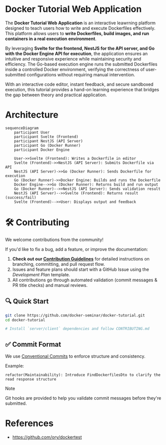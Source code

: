 # Docker Tutorial Web Application

The **Docker Tutorial Web Application** is an interactive leawrning platform designed to teach users how to write and
execute Dockerfiles effectively.
This platform allows users to **write Dockerfiles, build images, and run containers in a real execution environment**.

By leveraging **Svelte for the frontend, NestJS for the API server, and Go with the Docker Engine API for execution**,
the application ensures an intuitive and responsive experience while maintaining security and efficiency.
The Go-based execution engine runs the submitted Dockerfiles inside a controlled Docker environment, verifying the
correctness of user-submitted configurations without requiring manual intervention.

With an interactive code editor, instant feedback, and secure sandboxed execution, this tutorial provides a hand-on
learning experience that bridges the gap between theory and practical application.

# Architecture

```mermaid
sequenceDiagram
    participant User
    participant Svelte (Frontend)
    participant NestJS (API Server)
    participant Go (Docker Runner)
    participant Docker Engine

    User->>Svelte (Frontend): Writes a Dockerfile in editor
    Svelte (Frontend)->>NestJS (API Server): Submits Dockerfile via API
    NestJS (API Server)->>Go (Docker Runner): Sends Dockerfile for execution
    Go (Docker Runner)->>Docker Engine: Builds and runs the Dockerfile
    Docker Engine-->>Go (Docker Runner): Returns build and run output
    Go (Docker Runner)-->>NestJS (API Server): Sends validation result
    NestJS (API Server)-->>Svelte (Frontend): Returns result (success/fail)
    Svelte (Frontend)-->>User: Displays output and feedback
```

# 🛠 Contributing

We welcome contributions from the community!

If you'd like to fix a bug, add a feature, or improve the documentation:

1. **Check out our [Contribution Guidelines](.github/CONTRIBUTING.md)** for detailed instructions on branching,
   committing, and pull request flow.
2. Issues and feature plans should start with a GitHub Issue using the *Development Plan* template.
3. All contributions go through automated validation (commit messages & PR title checks) and manual reviews.

## 🔍 Quick Start

```bash
git clone https://github.com/docker-seminar/docker-tutorial.git
cd docker-tutorial

# Install `server/client` dependencies and follow CONTRIBUTING.md
```

## ✅ Commit Format

We use [Conventional Commits](https://www.conventionalcommits.org/en/about/) to enforce structure and consistency.

Example:

```text
refactor(Maintainability): Introduce FindDockerfilesDto to clarify the read response structure
```

> [!NOTE]
> Git hooks are provided to help you validate commit messages before they're submitted.

# References

- https://github.com/ory/dockertest